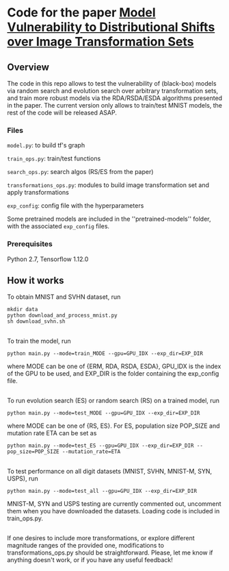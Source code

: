 # Code for the paper [Model Vulnerability to Distributional Shifts over Image Transformation Sets](https://arxiv.org/abs/1903.11900)

## Overview

The code in this repo allows to test the vulnerability of (black-box) models via random search and evolution search over arbitrary transformation sets, and train more robust models via the RDA/RSDA/ESDA algorithms presented in the paper. The current version only allows to train/test MNIST models, the rest of the code will be released ASAP.

### Files

``model.py``: to build tf's graph

``train_ops.py``: train/test functions

``search_ops.py``: search algos (RS/ES from the paper)

``transformations_ops.py``: modules to build image transformation set and apply transformations

``exp_config``: config file with the hyperparameters

Some pretrained models are included in the ''pretrained-models'' folder, with the associated ``exp_config`` files.

### Prerequisites

Python 2.7, Tensorflow 1.12.0

## How it works

To obtain MNIST and SVHN dataset, run

```
mkdir data
python download_and_process_mnist.py
sh download_svhn.sh
```
##
To train the model, run

```
python main.py --mode=train_MODE --gpu=GPU_IDX --exp_dir=EXP_DIR
```
where MODE can be one of {ERM, RDA, RSDA, ESDA}, GPU_IDX is the index of the GPU to be used, and EXP_DIR is the folder containing the exp_config file.

##
To run evolution search (ES) or random search (RS) on a trained model, run

```
python main.py --mode=test_MODE --gpu=GPU_IDX --exp_dir=EXP_DIR
```
where MODE can be one of {RS, ES}. For ES, population size POP_SIZE and mutation rate ETA can be set as
 
```
python main.py --mode=test_ES --gpu=GPU_IDX --exp_dir=EXP_DIR --pop_size=POP_SIZE --mutation_rate=ETA
```

##
To test performance on all digit datasets (MNIST, SVHN, MNIST-M, SYN, USPS), run

```
python main.py --mode=test_all --gpu=GPU_IDX --exp_dir=EXP_DIR
```
MNIST-M, SYN and USPS testing are currently commented out, uncomment them when you have downloaded the datasets. Loading code is included in train_ops.py.

##

If one desires to include more transformations, or explore different magnitude ranges of the provided one, modifications to transformations_ops.py should be straightforward. Please, let me know if anything doesn't work, or if you have any useful feedback! 




 
